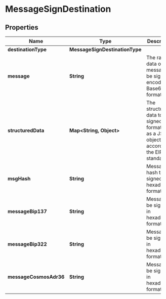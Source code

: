

# MessageSignDestination


## Properties

| Name | Type | Description | Notes |
|------------ | ------------- | ------------- | -------------|
|**destinationType** | **MessageSignDestinationType** |  |  |
|**message** | **String** | The raw data of the message to be signed, encoded in Base64 format. |  |
|**structuredData** | **Map&lt;String, Object&gt;** | The structured data to be signed, formatted as a JSON object according to the EIP-712 standard. |  |
|**msgHash** | **String** | Message hash to be signed, in hexadecimal format. |  |
|**messageBip137** | **String** | Message to be signed, in hexadecimal format. |  |
|**messageBip322** | **String** | Message to be signed, in hexadecimal format. |  |
|**messageCosmosAdr36** | **String** | Message to be signed, in hexadecimal format. |  |



